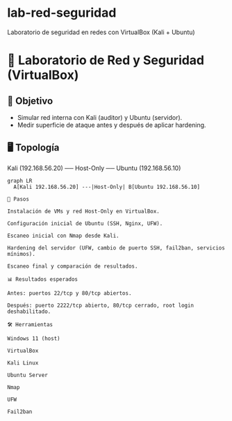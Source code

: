 # lab-red-seguridad
Laboratorio de seguridad en redes con VirtualBox (Kali + Ubuntu)
# 🔐 Laboratorio de Red y Seguridad (VirtualBox)

## 🎯 Objetivo
- Simular red interna con Kali (auditor) y Ubuntu (servidor).
- Medir superficie de ataque antes y después de aplicar hardening.

## 🖥️ Topología
Kali (192.168.56.20) ── Host-Only ── Ubuntu (192.168.56.10)

```mermaid
graph LR
  A[Kali 192.168.56.20] ---|Host-Only| B[Ubuntu 192.168.56.10]

📝 Pasos

Instalación de VMs y red Host-Only en VirtualBox.

Configuración inicial de Ubuntu (SSH, Nginx, UFW).

Escaneo inicial con Nmap desde Kali.

Hardening del servidor (UFW, cambio de puerto SSH, fail2ban, servicios mínimos).

Escaneo final y comparación de resultados.

📊 Resultados esperados

Antes: puertos 22/tcp y 80/tcp abiertos.

Después: puerto 2222/tcp abierto, 80/tcp cerrado, root login deshabilitado.

🛠️ Herramientas

Windows 11 (host)

VirtualBox

Kali Linux

Ubuntu Server

Nmap

UFW

Fail2ban
